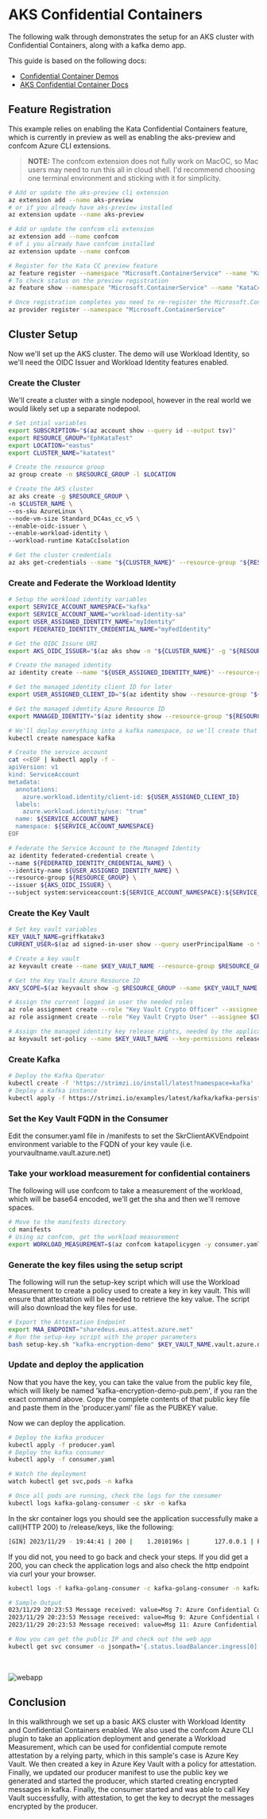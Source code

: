 # AKS Confidential Containers

The following walk through demonstrates the setup for an AKS cluster with Confidential Containers, along with a kafka demo app.

This guide is based on the following docs:
* [Confidential Container Demos](https://github.com/microsoft/confidential-container-demos/tree/main/kafka#step-by-step-example)
* [AKS Confidential Container Docs](https://learn.microsoft.com/en-us/azure/aks/deploy-confidential-containers-default-policy)

## Feature Registration

This example relies on enabling the Kata Confidential Containers feature, which is currently in preview as well as enabling the aks-preview and confcom Azure CLI extensions.

>**NOTE:** The confcom extension does not fully work on MacOC, so Mac users may need to run this all in cloud shell. I'd recommend choosing one terminal environment and sticking with it for simplicity.

```bash
# Add or update the aks-preview cli extension
az extension add --name aks-preview
# or if you already have aks-preview installed
az extension update --name aks-preview

# Add or update the confcom cli extension
az extension add --name confcom
# of i you already have confcom installed
az extension update --name confcom

# Register for the Kata CC preview feature
az feature register --namespace "Microsoft.ContainerService" --name "KataCcIsolationPreview"
# To check status on the preview registration
az feature show --namespace "Microsoft.ContainerService" --name "KataCcIsolationPreview"

# Once registration completes you need to re-register the Microsoft.ContainerService provider
az provider register --namespace "Microsoft.ContainerService"
```


## Cluster Setup

Now we'll set up the AKS cluster. The demo will use Workload Identity, so we'll need the OIDC Issuer and Workload Identity features enabled.

### Create the Cluster

We'll create a cluster with a single nodepool, however in the real world we would likely set up a separate nodepool.

```bash
# Set intial variables
export SUBSCRIPTION="$(az account show --query id --output tsv)" 
export RESOURCE_GROUP="EphKataTest" 
export LOCATION="eastus"  
export CLUSTER_NAME="katatest" 

# Create the resource group
az group create -n $RESOURCE_GROUP -l $LOCATION

# Create the AKS cluster
az aks create -g $RESOURCE_GROUP \
-n $CLUSTER_NAME \
--os-sku AzureLinux \
--node-vm-size Standard_DC4as_cc_v5 \
--enable-oidc-issuer \
--enable-workload-identity \
--workload-runtime KataCcIsolation

# Get the cluster credentials
az aks get-credentials --name "${CLUSTER_NAME}" --resource-group "${RESOURCE_GROUP}" --overwrite-existing
```

### Create and Federate the Workload Identity

```bash
# Setup the workload identity variables
export SERVICE_ACCOUNT_NAMESPACE="kafka"  
export SERVICE_ACCOUNT_NAME="workload-identity-sa"  
export USER_ASSIGNED_IDENTITY_NAME="myIdentity"  
export FEDERATED_IDENTITY_CREDENTIAL_NAME="myFedIdentity"  

# Get the OIDC Issure URI
export AKS_OIDC_ISSUER="$(az aks show -n "${CLUSTER_NAME}" -g "${RESOURCE_GROUP}" --query "oidcIssuerProfile.issuerUrl" -otsv)" 

# Create the managed identity
az identity create --name "${USER_ASSIGNED_IDENTITY_NAME}" --resource-group "${RESOURCE_GROUP}" --location "${LOCATION}" --subscription "${SUBSCRIPTION}" 

# Get the managed identity client ID for later
export USER_ASSIGNED_CLIENT_ID="$(az identity show --resource-group "${RESOURCE_GROUP}" --name "${USER_ASSIGNED_IDENTITY_NAME}" --query 'clientId' -otsv)" 

# Get the managed identity Azure Resource ID
export MANAGED_IDENTITY="$(az identity show --resource-group "${RESOURCE_GROUP}" --name "${USER_ASSIGNED_IDENTITY_NAME}" --query 'id' -o tsv)"

# We'll deploy everything into a kafka namespace, so we'll create that now as a place to put our Service Account
kubectl create namespace kafka  

# Create the service account
cat <<EOF | kubectl apply -f -
apiVersion: v1
kind: ServiceAccount
metadata:
  annotations:
    azure.workload.identity/client-id: ${USER_ASSIGNED_CLIENT_ID}
  labels:
    azure.workload.identity/use: "true"
  name: ${SERVICE_ACCOUNT_NAME} 
  namespace: ${SERVICE_ACCOUNT_NAMESPACE} 
EOF

# Federate the Service Account to the Managed Identity
az identity federated-credential create \
--name ${FEDERATED_IDENTITY_CREDENTIAL_NAME} \
--identity-name ${USER_ASSIGNED_IDENTITY_NAME} \
--resource-group ${RESOURCE_GROUP} \
--issuer ${AKS_OIDC_ISSUER} \
--subject system:serviceaccount:${SERVICE_ACCOUNT_NAMESPACE}:${SERVICE_ACCOUNT_NAME} 
```


### Create the Key Vault 

```bash
# Set key vault variables
KEY_VAULT_NAME=griffkatakv3
CURRENT_USER=$(az ad signed-in-user show --query userPrincipalName -o tsv)

# Create a key vault
az keyvault create --name $KEY_VAULT_NAME --resource-group $RESOURCE_GROUP --location $LOCATION --sku premium

# Get the Key Vault Azure Resource ID
AKV_SCOPE=$(az keyvault show -g $RESOURCE_GROUP --name $KEY_VAULT_NAME --query id --output tsv)

# Assign the current logged in user the needed roles
az role assignment create --role "Key Vault Crypto Officer" --assignee $CURRENT_USER --scope $AKV_SCOPE
az role assignment create --role "Key Vault Crypto User" --assignee $CURRENT_USER --scope $AKV_SCOPE

# Assign the managed identity key release rights, needed by the application
az keyvault set-policy --name $KEY_VAULT_NAME --key-permissions release --spn "${USER_ASSIGNED_CLIENT_ID}"
```

### Create Kafka

```bash
# Deploy the Kafka Operator
kubectl create -f 'https://strimzi.io/install/latest?namespace=kafka' -n kafka
# Deploy a Kafka instance
kubectl apply -f https://strimzi.io/examples/latest/kafka/kafka-persistent-single.yaml -n kafka 
```

### Set the Key Vault FQDN in the Consumer

Edit the consumer.yaml file in /manifests to set the SkrClientAKVEndpoint environment variable to the FQDN of your key vaule (i.e. yourvaultname.vault.azure.net)

### Take your workload measurement for confidential containers

The following will use confcom to take a measurement of the workload, which will be base64 encoded, we'll get the sha and then we'll remove spaces.

```bash
# Move to the manifests directory
cd manifests
# Using az confcom, get the workload measurement
export WORKLOAD_MEASUREMENT=$(az confcom katapolicygen -y consumer.yaml --print-policy | base64 --decode | sha256sum | cut -d' ' -f1)
```

### Generate the key files using the setup script

The following will run the setup-key script which will use the Workload Measurement to create a policy used to create a key in key vault. This will ensure that attestation will be needed to retrieve the key value. The script will also download the key files for use.

```bash
# Export the Attestation Endpoint
export MAA_ENDPOINT="sharedeus.eus.attest.azure.net"
# Run the setup-key script with the proper parameters
bash setup-key.sh "kafka-encryption-demo" $KEY_VAULT_NAME.vault.azure.net
```

### Update and deploy the application

Now that you have the key, you can take the value from the public key file, which will likely be named 'kafka-encryption-demo-pub.pem', if you ran the exact command above. Copy the complete contents of that public key file and paste them in the 'producer.yaml' file as the PUBKEY value.

Now we can deploy the application.

```bash
# Deploy the kafka producer
kubectl apply -f producer.yaml
# Deploy the kafka consumer
kubectl apply -f consumer.yaml

# Watch the deployment
watch kubectl get svc,pods -n kafka

# Once all pods are running, check the logs for the consumer
kubectl logs kafka-golang-consumer -c skr -n kafka
```

In the skr container logs you should see the application successfully make a call(HTTP 200) to /release/keys, like the following:

```bash
[GIN] 2023/11/29 - 19:44:41 | 200 |    1.2010196s |       127.0.0.1 | POST     "/key/release"
```

If you did not, you need to go back and check your steps. If you did get a 200, you can check the application logs and also check the http endpoint via curl your your browser.

```bash
kubectl logs -f kafka-golang-consumer -c kafka-golang-consumer -n kafka

# Sample Output
023/11/29 20:23:53 Message received: value=Msg 7: Azure Confidential Computing, partition=0, offset=1176
2023/11/29 20:23:53 Message received: value=Msg 9: Azure Confidential Computing, partition=0, offset=1177
2023/11/29 20:23:53 Message received: value=Msg 11: Azure Confidential Computing, partition=0, offset=1178

# Now you can get the public IP and check out the web app
kubectl get svc consumer -o jsonpath='{.status.loadBalancer.ingress[0].ip}'
```

<BR>

![webapp](./images/webapp.jpg)


## Conclusion

In this walkthrough we set up a basic AKS cluster with Workload Identity and Confidential Containers enabled. We also used the confcom Azure CLI plugin to take an application deployment and generate a Workload Measurement, which can be used for confidential compute remote attestation by a relying party, which in this sample's case is Azure Key Vault. We then created a key in Azure Key Vault with a policy for attestation. Finally, we updated our producer manifest to use the public key we generated and started the producer, which started creating encrypted messages in kafka. Finally, the consumer started and was able to call Key Vault successfully, with attestation, to get the key to decrypt the messages encrypted by the producer.

